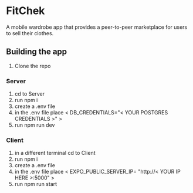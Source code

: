 # FitChek
A mobile wardrobe app that provides a peer-to-peer marketplace for users to sell their clothes.

## Building the app
1. Clone the repo
### Server
1. cd to Server
2. run npm i
3. create a .env file
4. in the .env file place < DB_CREDENTIALS="< YOUR POSTGRES CREDENTIALS >" >
5. run npm run dev

### Client 
1. in a different terminal cd to Client
2. run npm i
3. create a .env file
4. in the .env file place < EXPO_PUBLIC_SERVER_IP= "http://< YOUR IP HERE >:5000" >
5. run npm run start 
   
